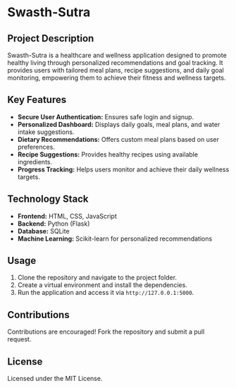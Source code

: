 # Swasth-Sutra

## Project Description
Swasth-Sutra is a healthcare and wellness application designed to promote healthy living through personalized recommendations and goal tracking. It provides users with tailored meal plans, recipe suggestions, and daily goal monitoring, empowering them to achieve their fitness and wellness targets.

## Key Features
- **Secure User Authentication:** Ensures safe login and signup.
- **Personalized Dashboard:** Displays daily goals, meal plans, and water intake suggestions.
- **Dietary Recommendations:** Offers custom meal plans based on user preferences.
- **Recipe Suggestions:** Provides healthy recipes using available ingredients.
- **Progress Tracking:** Helps users monitor and achieve their daily wellness targets.

## Technology Stack
- **Frontend:** HTML, CSS, JavaScript
- **Backend:** Python (Flask)
- **Database:** SQLite
- **Machine Learning:** Scikit-learn for personalized recommendations

## Usage
1. Clone the repository and navigate to the project folder.
2. Create a virtual environment and install the dependencies.
3. Run the application and access it via `http://127.0.0.1:5000`.

## Contributions
Contributions are encouraged! Fork the repository and submit a pull request.

## License
Licensed under the MIT License.
